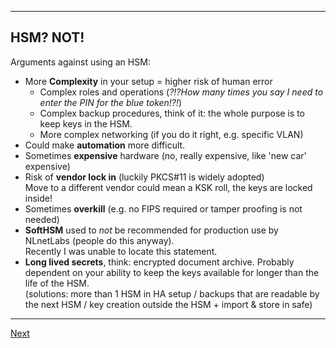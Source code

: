---------------
## HSM? NOT!
Arguments against using an HSM:

-   More **Complexity** in your setup = higher risk of human error
    -   Complex roles and operations (*?!?How many times you say I need to enter the PIN for the blue token!?!*)
    -   Complex backup procedures, think of it: the whole purpose is to keep keys in the HSM.
    -   More complex networking (if you do it right, e.g. specific VLAN)
-   Could make **automation** more difficult.
-   Sometimes **expensive** hardware (no, really expensive, like 'new car' expensive)
-   Risk of **vendor lock in** (luckily PKCS#11 is widely adopted)  
    Move to a different vendor could mean a KSK roll, the keys are locked inside!
-   Sometimes **overkill** (e.g. no FIPS required or tamper proofing is not needed)
-   **SoftHSM** used to *not* be recommended for production use by NLnetLabs (people do this anyway).  
    Recently I was unable to locate this statement.
-   **Long lived secrets**, think: encrypted document archive. Probably dependent on your ability to keep the keys available for longer than the life of the HSM.  
    (solutions: more than 1 HSM in HA setup / backups that are readable by the next HSM / key creation outside the HSM + import & store in safe)

----------------------
[Next](https://github.com/niek-sidn/hsm_workshop_nethsm/blob/main/Slide11.md)
